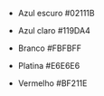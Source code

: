 
- Azul escuro
#02111B

- Azul claro
#119DA4

- Branco
#FBFBFF

- Platina
#E6E6E6

- Vermelho
#BF211E